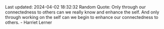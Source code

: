 Last updated: 2024-04-02 18:32:32
Random Quote: Only through our connectedness to others can we really know and enhance the self. And only through working on the self can we begin to enhance our connectedness to others. - Harriet Lerner